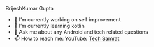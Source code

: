 BrijeshKumar Gupta

- 🔭 I’m currently working on self improvement
- 🌱 I’m currently learning kotlin
- 💬 Ask me about any Android and tech related questions 
- 📫 How to reach me: YouTube: <a href="https://www.youtube.com/channel/UC-xTxkXjgVOodCLN99FOBDg">Tech Samrat</a>


<!--
**brijeshkumargupta/brijeshkumargupta** is a ✨ _special_ ✨ repository because its `README.md` (this file) appears on your GitHub profile.

Here are some ideas to get you started:

- 🔭 I’m currently working on ...
- 🌱 I’m currently learning ...
- 👯 I’m looking to collaborate on ...
- 🤔 I’m looking for help with ...
- 💬 Ask me about ...
- 📫 How to reach me: ...
- 😄 Pronouns: ...
- ⚡ Fun fact: ...
-->
